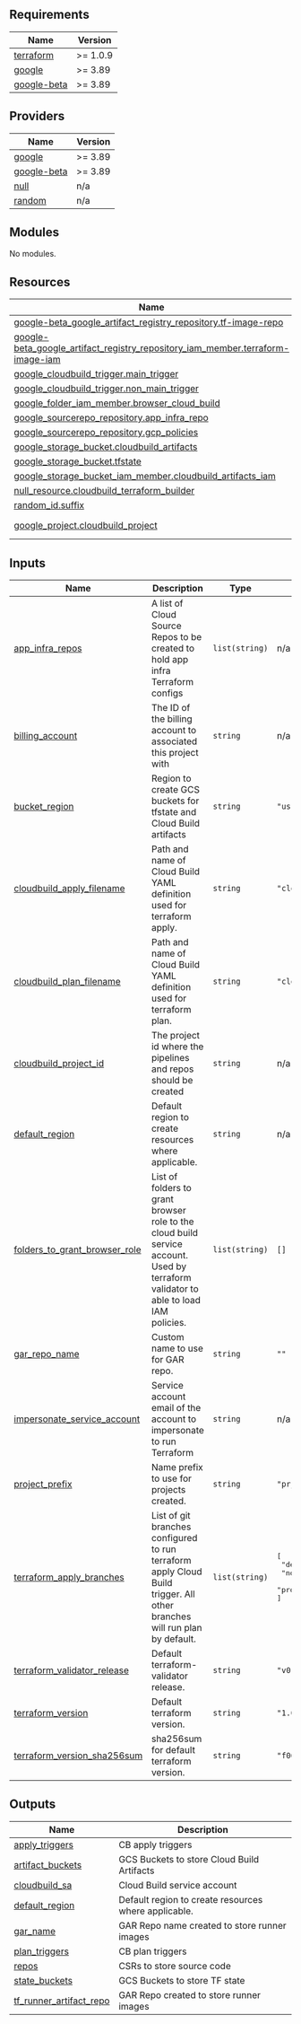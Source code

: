 
## Requirements

| Name | Version |
|------|---------|
| <a name="requirement_terraform"></a> [terraform](#requirement\_terraform) | >= 1.0.9 |
| <a name="requirement_google"></a> [google](#requirement\_google) | >= 3.89 |
| <a name="requirement_google-beta"></a> [google-beta](#requirement\_google-beta) | >= 3.89 |

## Providers

| Name | Version |
|------|---------|
| <a name="provider_google"></a> [google](#provider\_google) | >= 3.89 |
| <a name="provider_google-beta"></a> [google-beta](#provider\_google-beta) | >= 3.89 |
| <a name="provider_null"></a> [null](#provider\_null) | n/a |
| <a name="provider_random"></a> [random](#provider\_random) | n/a |

## Modules

No modules.

## Resources

| Name | Type |
|------|------|
| [google-beta_google_artifact_registry_repository.tf-image-repo](https://registry.terraform.io/providers/hashicorp/google-beta/latest/docs/resources/google_artifact_registry_repository) | resource |
| [google-beta_google_artifact_registry_repository_iam_member.terraform-image-iam](https://registry.terraform.io/providers/hashicorp/google-beta/latest/docs/resources/google_artifact_registry_repository_iam_member) | resource |
| [google_cloudbuild_trigger.main_trigger](https://registry.terraform.io/providers/hashicorp/google/latest/docs/resources/cloudbuild_trigger) | resource |
| [google_cloudbuild_trigger.non_main_trigger](https://registry.terraform.io/providers/hashicorp/google/latest/docs/resources/cloudbuild_trigger) | resource |
| [google_folder_iam_member.browser_cloud_build](https://registry.terraform.io/providers/hashicorp/google/latest/docs/resources/folder_iam_member) | resource |
| [google_sourcerepo_repository.app_infra_repo](https://registry.terraform.io/providers/hashicorp/google/latest/docs/resources/sourcerepo_repository) | resource |
| [google_sourcerepo_repository.gcp_policies](https://registry.terraform.io/providers/hashicorp/google/latest/docs/resources/sourcerepo_repository) | resource |
| [google_storage_bucket.cloudbuild_artifacts](https://registry.terraform.io/providers/hashicorp/google/latest/docs/resources/storage_bucket) | resource |
| [google_storage_bucket.tfstate](https://registry.terraform.io/providers/hashicorp/google/latest/docs/resources/storage_bucket) | resource |
| [google_storage_bucket_iam_member.cloudbuild_artifacts_iam](https://registry.terraform.io/providers/hashicorp/google/latest/docs/resources/storage_bucket_iam_member) | resource |
| [null_resource.cloudbuild_terraform_builder](https://registry.terraform.io/providers/hashicorp/null/latest/docs/resources/resource) | resource |
| [random_id.suffix](https://registry.terraform.io/providers/hashicorp/random/latest/docs/resources/id) | resource |
| [google_project.cloudbuild_project](https://registry.terraform.io/providers/hashicorp/google/latest/docs/data-sources/project) | data source |

## Inputs

| Name | Description | Type | Default | Required |
|------|-------------|------|---------|:--------:|
| <a name="input_app_infra_repos"></a> [app\_infra\_repos](#input\_app\_infra\_repos) | A list of Cloud Source Repos to be created to hold app infra Terraform configs | `list(string)` | n/a | yes |
| <a name="input_billing_account"></a> [billing\_account](#input\_billing\_account) | The ID of the billing account to associated this project with | `string` | n/a | yes |
| <a name="input_bucket_region"></a> [bucket\_region](#input\_bucket\_region) | Region to create GCS buckets for tfstate and Cloud Build artifacts | `string` | `"us-central1"` | no |
| <a name="input_cloudbuild_apply_filename"></a> [cloudbuild\_apply\_filename](#input\_cloudbuild\_apply\_filename) | Path and name of Cloud Build YAML definition used for terraform apply. | `string` | `"cloudbuild-tf-apply.yaml"` | no |
| <a name="input_cloudbuild_plan_filename"></a> [cloudbuild\_plan\_filename](#input\_cloudbuild\_plan\_filename) | Path and name of Cloud Build YAML definition used for terraform plan. | `string` | `"cloudbuild-tf-plan.yaml"` | no |
| <a name="input_cloudbuild_project_id"></a> [cloudbuild\_project\_id](#input\_cloudbuild\_project\_id) | The project id where the pipelines and repos should be created | `string` | n/a | yes |
| <a name="input_default_region"></a> [default\_region](#input\_default\_region) | Default region to create resources where applicable. | `string` | n/a | yes |
| <a name="input_folders_to_grant_browser_role"></a> [folders\_to\_grant\_browser\_role](#input\_folders\_to\_grant\_browser\_role) | List of folders to grant browser role to the cloud build service account. Used by terraform validator to able to load IAM policies. | `list(string)` | `[]` | no |
| <a name="input_gar_repo_name"></a> [gar\_repo\_name](#input\_gar\_repo\_name) | Custom name to use for GAR repo. | `string` | `""` | no |
| <a name="input_impersonate_service_account"></a> [impersonate\_service\_account](#input\_impersonate\_service\_account) | Service account email of the account to impersonate to run Terraform | `string` | n/a | yes |
| <a name="input_project_prefix"></a> [project\_prefix](#input\_project\_prefix) | Name prefix to use for projects created. | `string` | `"prj"` | no |
| <a name="input_terraform_apply_branches"></a> [terraform\_apply\_branches](#input\_terraform\_apply\_branches) | List of git branches configured to run terraform apply Cloud Build trigger. All other branches will run plan by default. | `list(string)` | <pre>[<br>  "development",<br>  "non-production",<br>  "production"<br>]</pre> | no |
| <a name="input_terraform_validator_release"></a> [terraform\_validator\_release](#input\_terraform\_validator\_release) | Default terraform-validator release. | `string` | `"v0.4.0"` | no |
| <a name="input_terraform_version"></a> [terraform\_version](#input\_terraform\_version) | Default terraform version. | `string` | `"1.0.9"` | no |
| <a name="input_terraform_version_sha256sum"></a> [terraform\_version\_sha256sum](#input\_terraform\_version\_sha256sum) | sha256sum for default terraform version. | `string` | `"f06ac64c6a14ed6a923d255788e4a5daefa2b50e35f32d7a3b5a2f9a5a91e255"` | no |

## Outputs

| Name | Description |
|------|-------------|
| <a name="output_apply_triggers"></a> [apply\_triggers](#output\_apply\_triggers) | CB apply triggers |
| <a name="output_artifact_buckets"></a> [artifact\_buckets](#output\_artifact\_buckets) | GCS Buckets to store Cloud Build Artifacts |
| <a name="output_cloudbuild_sa"></a> [cloudbuild\_sa](#output\_cloudbuild\_sa) | Cloud Build service account |
| <a name="output_default_region"></a> [default\_region](#output\_default\_region) | Default region to create resources where applicable. |
| <a name="output_gar_name"></a> [gar\_name](#output\_gar\_name) | GAR Repo name created to store runner images |
| <a name="output_plan_triggers"></a> [plan\_triggers](#output\_plan\_triggers) | CB plan triggers |
| <a name="output_repos"></a> [repos](#output\_repos) | CSRs to store source code |
| <a name="output_state_buckets"></a> [state\_buckets](#output\_state\_buckets) | GCS Buckets to store TF state |
| <a name="output_tf_runner_artifact_repo"></a> [tf\_runner\_artifact\_repo](#output\_tf\_runner\_artifact\_repo) | GAR Repo created to store runner images |
